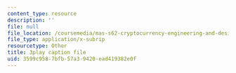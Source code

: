 ```yaml
---
content_type: resource
description: ''
file: null
file_location: /coursemedia/mas-s62-cryptocurrency-engineering-and-design-spring-2018/3599c9587bfb57a39420ead419382e0f_wXWbdiOBW5w.vtt
file_type: application/x-subrip
resourcetype: Other
title: 3play caption file
uid: 3599c958-7bfb-57a3-9420-ead419382e0f
---
```

